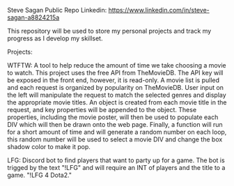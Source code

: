 Steve Sagan Public Repo Linkedin: https://www.linkedin.com/in/steve-sagan-a8824215a

This repository will be used to store my personal projects and track my progress as I develop my skillset.

Projects:

WTFTW: A tool to help reduce the amount of time we take choosing a movie to watch. This project uses the free API from TheMovieDB. The API key will be exposed in the front end, however, it is read-only. A movie list is pulled and each request is organized by popularity on TheMovieDB. User input on the left will manipulate the request to match the selected genres and display the appropriate movie titles. An object is created from each movie title in the request, and key properties will be appended to the object. These properties, including the movie poster, will then be used to populate each DIV which will then be drawn onto the web page. Finally, a function will run for a short amount of time and will generate a random number on each loop, this random number will be used to select a movie DIV and change the box shadow color to make it pop.

LFG: Discord bot to find players that want to party up for a game. The bot is trigged by the text "!LFG" and will require an INT of players and the title to a game. "!LFG 4 Dota2."
